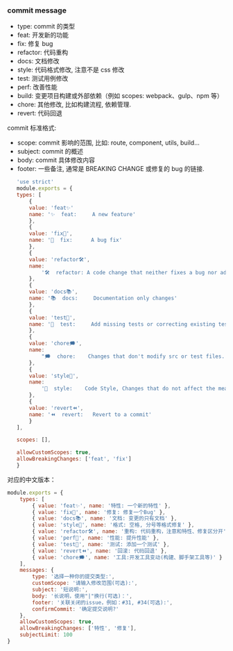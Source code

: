 ### commit message

- type: commit 的类型
- feat: 开发新的功能
- fix: 修复 bug
- refactor: 代码重构
- docs: 文档修改
- style: 代码格式修改, 注意不是 css 修改
- test: 测试用例修改
- perf: 改善性能
- build: 变更项目构建或外部依赖（例如 scopes: webpack、gulp、npm 等）
- chore: 其他修改, 比如构建流程, 依赖管理.
- revert: 代码回退

commit 标准格式:

- scope: commit 影响的范围, 比如: route, component, utils, build...
- subject: commit 的概述
- body: commit 具体修改内容
- footer: 一些备注, 通常是 BREAKING CHANGE 或修复的 bug 的链接.

```js
   'use strict'
   module.exports = {
   types: [
       {
       value: 'feat✨'
       name: '✨  feat:     A new feature'
       },
       {
       value: 'fix🐞',
       name: '🐞  fix:      A bug fix'
       },
       {
       value: 'refactor🛠',
       name:
           '🛠  refactor: A code change that neither fixes a bug nor adds a feature'
       },
       {
       value: 'docs📚',
       name: '📚  docs:     Documentation only changes'
       },
       {
       value: 'test🏁',
       name: '🏁  test:     Add missing tests or correcting existing tests'
       },
       {
       value: 'chore🗯',
       name:
           "🗯  chore:    Changes that don't modify src or test files. Such as updating build tasks, package manager"
       },
       {
       value: 'style💅',
       name:
           '💅  style:    Code Style, Changes that do not affect the meaning of the code (white-space, formatting, missing semi-colons, etc)'
       },
       {
       value: 'revert⏪',
       name: '⏪  revert:   Revert to a commit'
       }
   ],

   scopes: [],

   allowCustomScopes: true,
   allowBreakingChanges: ['feat', 'fix']
   }
```

对应的中文版本：

```js
module.exports = {
	types: [
		{ value: 'feat✨', name: '特性: 一个新的特性' },
		{ value: 'fix🐞', name: '修复: 修复一个Bug' },
		{ value: 'docs📚', name: '文档: 变更的只有文档' },
		{ value: 'style💅', name: '格式: 空格, 分号等格式修复' },
		{ value: 'refactor🛠', name: '重构: 代码重构，注意和特性、修复区分开' },
		{ value: 'perf🐎', name: '性能: 提升性能' },
		{ value: 'test🏁', name: '测试: 添加一个测试' },
		{ value: 'revert⏪', name: '回滚: 代码回退' },
		{ value: 'chore🗯', name: '工具:开发工具变动(构建、脚手架工具等)' }
	],
	messages: {
		type: '选择一种你的提交类型:',
		customScope: '请输入修改范围(可选):',
		subject: '短说明:',
		body: '长说明，使用"|"换行(可选)：',
		footer: '关联关闭的issue，例如：#31, #34(可选):',
		confirmCommit: '确定提交说明?'
	},
	allowCustomScopes: true,
	allowBreakingChanges: ['特性', '修复'],
	subjectLimit: 100
}
```
